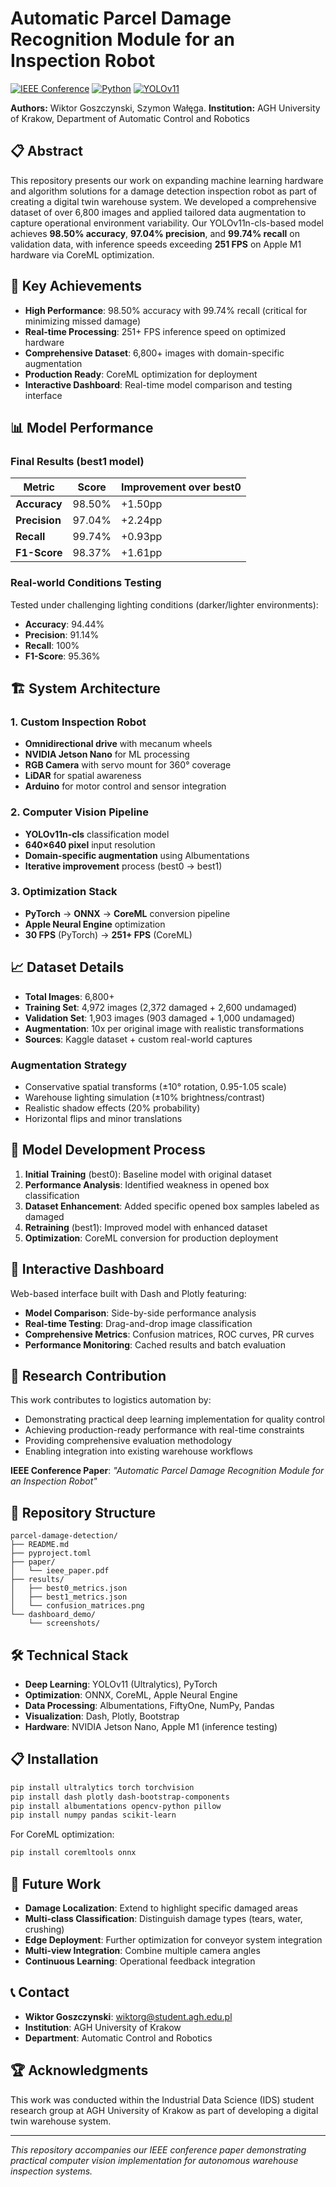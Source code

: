 # Automatic Parcel Damage Recognition Module for an Inspection Robot

[![IEEE Conference](https://img.shields.io/badge/IEEE-Conference%20Paper-blue.svg)](link-to-your-paper)
[![Python](https://img.shields.io/badge/Python-3.8+-blue.svg)](https://python.org)
[![YOLOv11](https://img.shields.io/badge/YOLOv11-Classification-green.svg)](https://github.com/ultralytics/ultralytics)

**Authors:** Wiktor Goszczynski, Szymon Wałęga.
**Institution:** AGH University of Krakow, Department of Automatic Control and Robotics

## 📋 Abstract

This repository presents our work on expanding machine learning hardware and algorithm solutions for a damage detection inspection robot as part of creating a digital twin warehouse system. We developed a comprehensive dataset of over 6,800 images and applied tailored data augmentation to capture operational environment variability. Our YOLOv11n-cls-based model achieves **98.50% accuracy**, **97.04% precision**, and **99.74% recall** on validation data, with inference speeds exceeding **251 FPS** on Apple M1 hardware via CoreML optimization.

## 🎯 Key Achievements

- **High Performance**: 98.50% accuracy with 99.74% recall (critical for minimizing missed damage)
- **Real-time Processing**: 251+ FPS inference speed on optimized hardware
- **Comprehensive Dataset**: 6,800+ images with domain-specific augmentation
- **Production Ready**: CoreML optimization for deployment
- **Interactive Dashboard**: Real-time model comparison and testing interface

## 📊 Model Performance

### Final Results (best1 model)
| Metric | Score | Improvement over best0 |
|--------|-------|----------------------|
| **Accuracy** | 98.50% | +1.50pp |
| **Precision** | 97.04% | +2.24pp |
| **Recall** | 99.74% | +0.93pp |
| **F1-Score** | 98.37% | +1.61pp |

### Real-world Conditions Testing
Tested under challenging lighting conditions (darker/lighter environments):
- **Accuracy**: 94.44%
- **Precision**: 91.14% 
- **Recall**: 100%
- **F1-Score**: 95.36%

## 🏗️ System Architecture

### 1. Custom Inspection Robot
- **Omnidirectional drive** with mecanum wheels
- **NVIDIA Jetson Nano** for ML processing
- **RGB Camera** with servo mount for 360° coverage
- **LiDAR** for spatial awareness
- **Arduino** for motor control and sensor integration

### 2. Computer Vision Pipeline
- **YOLOv11n-cls** classification model
- **640×640 pixel** input resolution
- **Domain-specific augmentation** using Albumentations
- **Iterative improvement** process (best0 → best1)

### 3. Optimization Stack
- **PyTorch** → **ONNX** → **CoreML** conversion pipeline
- **Apple Neural Engine** optimization
- **30 FPS** (PyTorch) → **251+ FPS** (CoreML)

## 📈 Dataset Details

- **Total Images**: 6,800+
- **Training Set**: 4,972 images (2,372 damaged + 2,600 undamaged)
- **Validation Set**: 1,903 images (903 damaged + 1,000 undamaged)
- **Augmentation**: 10x per original image with realistic transformations
- **Sources**: Kaggle dataset + custom real-world captures

### Augmentation Strategy
- Conservative spatial transforms (±10° rotation, 0.95-1.05 scale)
- Warehouse lighting simulation (±10% brightness/contrast)
- Realistic shadow effects (20% probability)
- Horizontal flips and minor translations

## 🚀 Model Development Process

1. **Initial Training** (best0): Baseline model with original dataset
2. **Performance Analysis**: Identified weakness in opened box classification
3. **Dataset Enhancement**: Added specific opened box samples labeled as damaged
4. **Retraining** (best1): Improved model with enhanced dataset
5. **Optimization**: CoreML conversion for production deployment

## 📱 Interactive Dashboard

Web-based interface built with Dash and Plotly featuring:
- **Model Comparison**: Side-by-side performance analysis
- **Real-time Testing**: Drag-and-drop image classification
- **Comprehensive Metrics**: Confusion matrices, ROC curves, PR curves
- **Performance Monitoring**: Cached results and batch evaluation

## 🔬 Research Contribution

This work contributes to logistics automation by:
- Demonstrating practical deep learning implementation for quality control
- Achieving production-ready performance with real-time constraints
- Providing comprehensive evaluation methodology
- Enabling integration into existing warehouse workflows

**IEEE Conference Paper**: *"Automatic Parcel Damage Recognition Module for an Inspection Robot"*

## 📁 Repository Structure

```
parcel-damage-detection/
├── README.md
├── pyproject.toml
├── paper/
│   └── ieee_paper.pdf
├── results/
│   ├── best0_metrics.json
│   ├── best1_metrics.json
│   └── confusion_matrices.png
└── dashboard_demo/
    └── screenshots/
```

## 🛠️ Technical Stack

- **Deep Learning**: YOLOv11 (Ultralytics), PyTorch
- **Optimization**: ONNX, CoreML, Apple Neural Engine
- **Data Processing**: Albumentations, FiftyOne, NumPy, Pandas
- **Visualization**: Dash, Plotly, Bootstrap
- **Hardware**: NVIDIA Jetson Nano, Apple M1 (inference testing)

## 📋 Installation

```bash
pip install ultralytics torch torchvision
pip install dash plotly dash-bootstrap-components
pip install albumentations opencv-python pillow
pip install numpy pandas scikit-learn
```

For CoreML optimization:
```bash
pip install coremltools onnx
```

## 🔮 Future Work

- **Damage Localization**: Extend to highlight specific damaged areas
- **Multi-class Classification**: Distinguish damage types (tears, water, crushing)
- **Edge Deployment**: Further optimization for conveyor system integration
- **Multi-view Integration**: Combine multiple camera angles
- **Continuous Learning**: Operational feedback integration

## 📞 Contact

- **Wiktor Goszczynski**: wiktorg@student.agh.edu.pl
- **Institution**: AGH University of Krakow
- **Department**: Automatic Control and Robotics

## 🏆 Acknowledgments

This work was conducted within the Industrial Data Science (IDS) student research group at AGH University of Krakow as part of developing a digital twin warehouse system.

---

*This repository accompanies our IEEE conference paper demonstrating practical computer vision implementation for autonomous warehouse inspection systems.*
